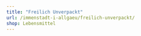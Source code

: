 ```yaml
---
title: "Freilich Unverpackt"
url: /immenstadt-i-allgaeu/freilich-unverpackt/
shop: Lebensmittel
---
```

